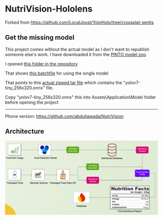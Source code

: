 # NutriVision-Hololens

Forked from https://github.com/LocalJoost/YoloHolo/tree/crossplat-sentis

## Get the missing model

This project comes without the actual model as I don't want to republish someone else's work. I have downloaded it from the [PINTO model zoo](https://github.com/PINTO0309/PINTO_model_zoo).

I opened [this folder in the repository](https://github.com/PINTO0309/PINTO_model_zoo/tree/main/307_YOLOv7)

That shows [this batchfile](https://github.com/PINTO0309/PINTO_model_zoo/blob/main/307_YOLOv7/download_single_batch.sh) for using the single model 

That points to this [actual zipped tar file](https://s3.ap-northeast-2.wasabisys.com/pinto-model-zoo/307_YOLOv7/no-postprocess/resources.tar.gz) which contains the "yolov7-tiny_256x320.onnx" file. 

Copy "yolov7-tiny_256x320.onnx" this into Assets\Application\Model folder before opening the project

---

Phone version: https://github.com/abduljawada/NutriVision

## Architecture
![Architecture](https://github.com/abduljawada/NutriVision/blob/main/nv.png)

